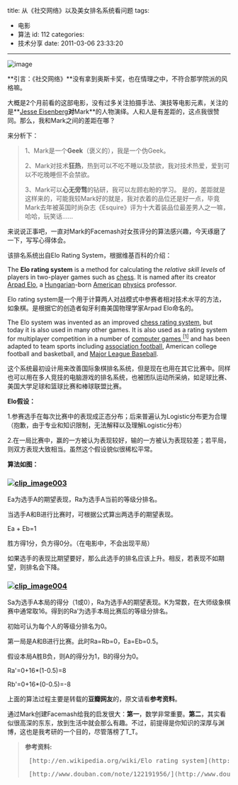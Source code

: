 title: 从《社交网络》以及美女排名系统看问题
tags:
  - 电影
  - 算法
id: 112
categories:
  - 技术分享
date: 2011-03-06 23:33:20
---

![image](/images/ranksystem-in-social-network.png)

**引言：《社交网络》**没有拿到奥斯卡奖，也在情理之中，不符合那学院派的风格嘛。

大概是2个月前看的这部电影，没有过多关注拍摄手法、演技等电影元素，关注的是**[Jesse Eisenberg](http://people.mtime.com/914798/)**对**Mark**的人物演绎。人和人是有差距的，这点我很赞同。那么，我和Mark之间的差距在哪？

<!--more-->来分析下：
> 1、Mark是一个**Geek**（褒义的），我是一个伪Geek。>
>
> 2、Mark对技术**狂热**，热到可以不吃不睡以及禁欲，我对技术热爱，爱到可以不吃晚睡但不会禁欲。>
>
> 3、Mark可以**心无旁骛**的钻研，我可以左顾右盼的学习。
是的，差距就是这样来的，可能我较Mark好的就是，我对衣着的品位还是好一点，毕竟Mark去年被英国时尚杂志《Esquire》评为十大着装品位最差男人之一嘛，哈哈，玩笑话……

来说说正事吧，一直对Mark的Facemash对女孩评分的算法感兴趣，今天琢磨了一下，写写心得体会。

该排名系统出自Elo Rating System，根据维基百科的介绍：

The **Elo rating system** is a method for calculating the _relative skill levels_ of players in two-player games such as [chess](http://en.wikipedia.org/wiki/Chess). It is named after its creator [Arpad Elo](http://en.wikipedia.org/wiki/Arpad_Elo), a [Hungarian](http://en.wikipedia.org/wiki/Hungary)-born [American](http://en.wikipedia.org/wiki/United_States) [physics](http://en.wikipedia.org/wiki/Physics) professor.

Elo rating system是一个用于计算两人对战模式中参赛者相对技术水平的方法，如象棋。是根据它的创造者匈牙利裔美国物理学家Arpad Elo命名的。

The Elo system was invented as an improved [chess rating system](http://en.wikipedia.org/wiki/Chess_rating_system), but today it is also used in many other games. It is also used as a rating system for multiplayer competition in a number of [computer games](http://en.wikipedia.org/wiki/Computer_game),[<sup>[1]</sup>](http://en.wikipedia.org/wiki/Elo_rating_system#cite_note-0) and has been adapted to team sports including [association football](http://en.wikipedia.org/wiki/Association_football), American college football and basketball, and [Major League Baseball](http://en.wikipedia.org/wiki/Major_League_Baseball).

这个系统最初设计用来改善国际象棋排名系统，但是现在也用在其它比赛中。同样也可以用在多人竞技的电脑游戏的排名系统，也被团队运动所采纳，如足球比赛、美国大学足球和篮球比赛和棒球联盟比赛。

**Elo假设：**

1.参赛选手在每次比赛中的表现成正态分布；后来普遍认为Logistic分布更为合理（抱歉，由于专业和知识限制，无法解释以及理解Logistic分布）

2.在一局比赛中，赢的一方被认为表现较好，输的一方被认为表现较差；若平局，则双方表现大致相当。虽然这个假设貌似很稀松平常。

**算法如图：**

### [![clip_image003](/images/2011/03/clip_image003_thumb.png "clip_image003")](/images/2011/03/clip_image003.png)

Ea为选手A的期望表现，Ra为选手A当前的等级分排名。

当选手A和B进行比赛时，可根据公式算出两选手的期望表现。

Ea + Eb=1

胜方得1分，负方得0分。（在电影中，不会出现平局）

如果选手的表现比期望要好，那么此选手的排名应该上升。相反，若表现不如期望，则排名会下降。

### [![clip_image004](/images/2011/03/clip_image004_thumb.jpg "clip_image004")](/images/2011/03/clip_image004.jpg)

Sa为选手A本局的得分（1或0），Ra为选手A的期望表现。K为常数，在大师级象棋赛中通常取16。得到的Ra’为选手本局比赛后的等级分排名。

初始可认为每个人的等级分排名为0。

第一局是A和B进行比赛。此时Ra=Rb=0，Ea=Eb=0.5。

假设本局A胜B负，则A的得分为1，B的得分为0。

Ra'=0+16*(1-0.5)=8

Rb'=0+16*(0-0.5)=-8

上面的算法过程主要是转载的**豆瓣网友**的，原文请看**参考资料**。

通过Mark创建Facemash给我的启发很大：**第一**，数学非常重要。**第二**，其实看似很高深的东东，放到生活中就会那么有趣。不过，前提得是你知识的深厚与渊博，这也是我考研的一个目的，尽管落榜了T_T。
> **参考资料:**>
> <pre> [http://en.wikipedia.org/wiki/Elo_rating_system](http://en.wikipedia.org/wiki/Elo_rating_system)</pre>>
> <pre> [http://www.douban.com/note/122191956/](http://www.douban.com/note/122191956/)</pre>
